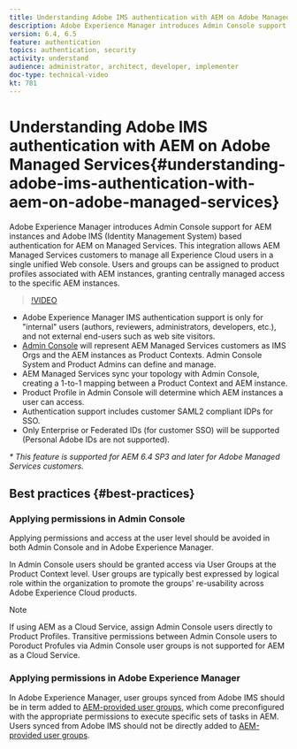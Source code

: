 ```yaml
---
title: Understanding Adobe IMS authentication with AEM on Adobe Managed Services
description: Adobe Experience Manager introduces Admin Console support for AEM instances and Adobe IMS (Identity Management System) based authentication for AEM on Managed Services.   This integration allows AEM Managed Services customers to manage all Experience Cloud users in a single unified Web console. Users and Groups can be assigned to product profiles associated with AEM instances, granting centrally managed access to the specific AEM instances.
version: 6.4, 6.5
feature: authentication
topics: authentication, security
activity: understand
audience: administrator, architect, developer, implementer
doc-type: technical-video
kt: 781
---
```


# Understanding Adobe IMS authentication with AEM on Adobe Managed Services{#understanding-adobe-ims-authentication-with-aem-on-adobe-managed-services}

Adobe Experience Manager introduces Admin Console support for AEM instances and Adobe IMS (Identity Management System) based authentication for AEM on Managed Services.   This integration allows AEM Managed Services customers to manage all Experience Cloud users in a single unified Web console. Users and groups can be assigned to product profiles associated with AEM instances, granting centrally managed access to the specific AEM instances.

>[!VIDEO](https://video.tv.adobe.com/v/26170?quality=12)

* Adobe Experience Manager IMS authentication support is only for "internal" users (authors, reviewers, administrators, developers, etc.), and not external end-users such as web site visitors.
* [Admin Console](https://adminconsole.adobe.com/) will represent AEM Managed Services customers as IMS Orgs and the AEM instances as Product Contexts. Admin Console System and Product Admins can define and manage.
* AEM Managed Services sync your topology with Admin Console, creating a 1-to-1 mapping between a Product Context and AEM instance.
* Product Profile in Admin Console will determine which AEM instances a user can access.
* Authentication support includes customer SAML2 compliant IDPs for SSO.
* Only Enterprise or Federated IDs (for customer SSO) will be supported (Personal Adobe IDs are not supported).

*&#42; This feature is supported for AEM 6.4 SP3 and later for Adobe Managed Services customers.*

## Best practices {#best-practices}

### Applying permissions in Admin Console

Applying permissions and access at the user level should be avoided in both Admin Console and in Adobe Experience Manager.

In Admin Console users should be granted access via User Groups at the Product Context level. User groups are typically best expressed by logical role within the organization to promote the groups' re-usability across Adobe Experience Cloud products.

>[!NOTE]
>
> If using AEM as a Cloud Service, assign Admin Console users directly to Product Profiles. Transitive permissions between Admin Console users to Poroduct Profules via Admin Console user groups is not supported for AEM as a Cloud Service.

### Applying permissions in Adobe Experience Manager

In Adobe Experience Manager, user groups synced from Adobe IMS should be in term added to [AEM-provided user groups](https://helpx.adobe.com/experience-manager/6-4/sites/administering/using/security.html), which come preconfigured with the appropriate permissions to execute specific sets of tasks in AEM. Users synced from Adobe IMS should not be directly added to [AEM-provided user groups](https://helpx.adobe.com/experience-manager/6-4/sites/administering/using/security.html). 
